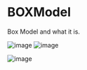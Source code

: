 # BOXModel
Box Model and what it is.

![image](https://github.com/nafizjiwa/BOXModel/assets/56348190/2a2bd887-317f-4a9a-a071-88c072dfdeb9)
![image](https://github.com/nafizjiwa/BOXModel/assets/56348190/3c261939-0bb7-4c09-9414-8b1ee4be2143)

![image](https://github.com/nafizjiwa/BOXModel/assets/56348190/c4901cf1-9131-465b-aff9-61b2ef711fc8)




